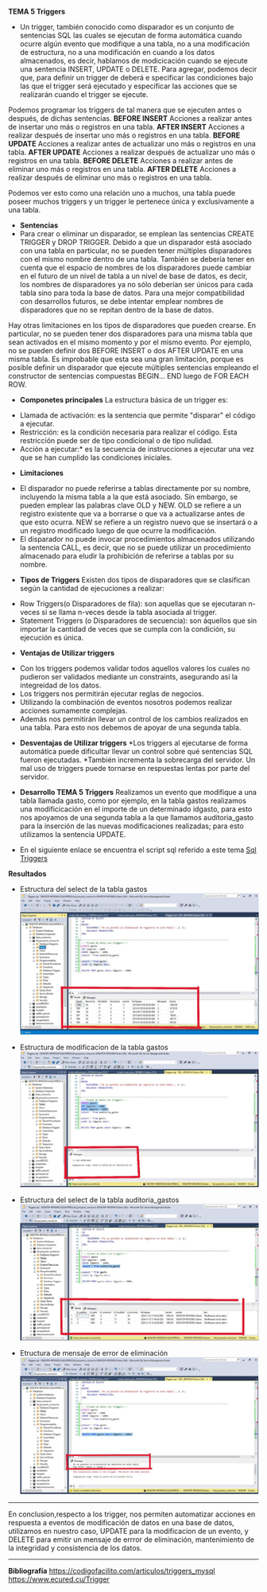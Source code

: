 **TEMA 5 Triggers**

+ Un trigger, también conocido como disparador es un conjunto de sentencias SQL las cuales se ejecutan de forma automática cuando ocurre algún evento que modifique a una tabla, no a una modificación de estructura, no a una modificación en cuando a los datos almacenados, es decir, hablamos de modicicación cuando se ejecute una sentencia INSERT, UPDATE o DELETE. Para agregar, podemos decir que, para definir un trigger de deberá e specificar las condiciones bajo las que el trigger será ejecutado y especificar las acciones que se realizarán cuando el trigger se ejecute.

Podemos programar los triggers de tal manera que se ejecuten antes o después, de dichas sentencias.
**BEFORE INSERT** Acciones a realizar antes de insertar uno más o registros en una tabla.
**AFTER INSERT** Acciones a realizar después de insertar uno más o registros en una tabla.
**BEFORE UPDATE** Acciones a realizar antes de actualizar uno más o registros en una tabla.
**AFTER UPDATE** Acciones a realizar después de actualizar uno más o registros en una tabla.
**BEFORE DELETE** Acciones a realizar antes de eliminar uno más o registros en una tabla.
**AFTER DELETE** Acciones a realizar después de eliminar uno más o registros en una tabla.

Podemos ver esto como una relación uno a muchos, una tabla puede poseer muchos triggers y un trigger le pertenece única y exclusivamente a una tabla.

+ **Sentencias**
+ Para crear o eliminar un disparador, se emplean las sentencias CREATE TRIGGER y DROP TRIGGER.
Debido a que un disparador está asociado con una tabla en particular, no se pueden tener múltiples disparadores con el mismo nombre dentro de una tabla. También se debería tener en cuenta que el espacio de nombres de los disparadores puede cambiar en el futuro de un nivel de tabla a un nivel de base de datos, es decir, los nombres de disparadores ya no sólo deberían ser únicos para cada tabla sino para toda la base de datos. Para una mejor compatibilidad con desarrollos futuros, se debe intentar emplear nombres de disparadores que no se repitan dentro de la base de datos.

Hay otras limitaciones en los tipos de disparadores que pueden crearse. En particular, no se pueden tener dos disparadores para una misma tabla que sean activados en el mismo momento y por el mismo evento. Por ejemplo, no se pueden definir dos BEFORE INSERT o dos AFTER UPDATE en una misma tabla. Es improbable que esta sea una gran limitación, porque es posible definir un disparador que ejecute múltiples sentencias empleando el constructor de sentencias compuestas BEGIN... END luego de FOR EACH ROW.

+ **Componetes principales**
La estructura básica de un trigger es:
* Llamada de activación: es la sentencia que permite "disparar" el código a ejecutar.
* Restricción: es la condición necesaria para realizar el código. Esta restricción puede ser de tipo condicional o de tipo nulidad.
* Acción a ejecutar:* es la secuencia de instrucciones a ejecutar una vez que se han cumplido las condiciones iniciales.

+ **Limitaciones**
* El disparador no puede referirse a tablas directamente por su nombre, incluyendo la misma tabla a la que está asociado. Sin embargo, se pueden emplear las palabras clave OLD y NEW. OLD se refiere a un registro existente que va a borrarse o que va a actualizarse antes de que esto ocurra. NEW se refiere a un registro nuevo que se insertará o a un registro modificado luego de que ocurre la modificación.
* El disparador no puede invocar procedimientos almacenados utilizando la sentencia CALL, es decir, que no se puede utilizar un procedimiento almacenado para eludir la prohibición de referirse a tablas por su nombre.

+ **Tipos de Triggers**
Existen dos tipos de disparadores que se clasifican según la cantidad de ejecuciones a realizar:
* Row Triggers(o Disparadores de fila): son aquellas que se ejecutaran n-veces si se llama n-veces desde la tabla asociada al trigger.
* Statement Triggers (o Disparadores de secuencia): son áquellos que sin importar la cantidad de veces que se cumpla con la condición, su ejecución es única.

+ **Ventajas de Utilizar triggers**
* Con los triggers podemos validar todos aquellos valores los cuales no pudieron ser validados mediante un constraints, asegurando así la integreidad de los datos.
* Los triggers nos permitirán ejecutar reglas de negocios.
* Utilizando la combinación de eventos nosotros podemos realizar acciones sumamente complejas.
* Además nos permitirán llevar un control de los cambios realizados en una tabla. Para esto nos debemos de apoyar de una segunda tabla.

+ **Desventajas de Utilizar triggers**
*Los triggers al ejecutarse de forma automática puede dificultar llevar un control sobre qué sentencias SQL fueron ejecutadas.
*También incrementa la sobrecarga del servidor. Un mal uso de triggers puede tornarse en respuestas lentas por parte del servidor.

+ **Desarrollo TEMA 5 Triggers**
Realizamos un evento que modifique a una tabla llamada gasto, como por ejemplo, en la tabla gastos realizamos una modificicación en el importe de un determinado idgasto, para esto nos apoyamos de una segunda tabla a la que llamamos auditoria_gasto para la inserción de las nuevas modificaciones realizadas; para esto utilizamos la sentencia UPDATE. 

* En el siguiente enlace se encuentra el script sql referido a este tema
[Sql Triggers](https://github.com/TongaCasla/Proyecto_Consorcio_BaseDatos1/blob/main/script/Triggers/Triggers.sql)

**Resultados**
* Estructura del select de la tabla gastos
![Resultados de los gastos](https://github.com/TongaCasla/Proyecto_Consorcio_BaseDatos1/blob/main/doc/Imagenes%20Triggers/Ejecucion%20tabla%20gasto.JPG)

* Estructura de modificacion de la tabla gastos
![Ejecucion de modificaion](https://github.com/TongaCasla/Proyecto_Consorcio_BaseDatos1/blob/main/doc/Imagenes%20Triggers/Ejecucion%20de%20modificacion.JPG)

* Estructura del select de la tabla auditoria_gastos
![Resultados modificados](https://github.com/TongaCasla/Proyecto_Consorcio_BaseDatos1/blob/main/doc/Imagenes%20Triggers/Resultados%20de%20la%20modificacion.JPG)

* Etructura de mensaje de error de eliminación
![Mensaje de error](https://github.com/TongaCasla/Proyecto_Consorcio_BaseDatos1/blob/main/doc/Imagenes%20Triggers/Mensaje%20de%20error%20de%20eliminacion.JPG)

________________________________________________________________________________________________________________________________________
En conclusion,respecto a los trigger, nos permiten automatizar acciones en respuesta a eventos de modificación de datos en una base de datos, utilizamos en nuestro caso, UPDATE para la modificacion de un evento, y DELETE para emitir un mensaje de errror de eliminación, mantenimiento de la integridad y consistencia de los datos. 
________________________________________________________________________________________________________________________________________

**Bibliografía**
https://codigofacilito.com/articulos/triggers_mysql
https://www.ecured.cu/Trigger 
